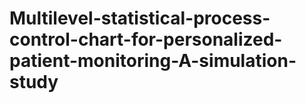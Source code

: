# Multilevel-statistical-process-control-chart-for-personalized-patient-monitoring-A-simulation-study
